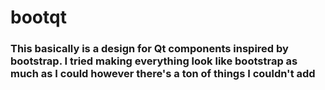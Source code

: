 # bootqt
### This basically is a design for Qt components inspired by bootstrap. I tried making everything look like bootstrap as much as I could however there's a ton of things I couldn't add